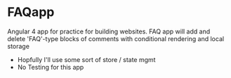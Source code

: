 # FAQapp

Angular 4 app for practice for building websites.
FAQ app will add and delete 'FAQ'-type blocks of comments with conditional rendering and local storage

- Hopfully I'll use some sort of store / state mgmt
- No Testing for this app
